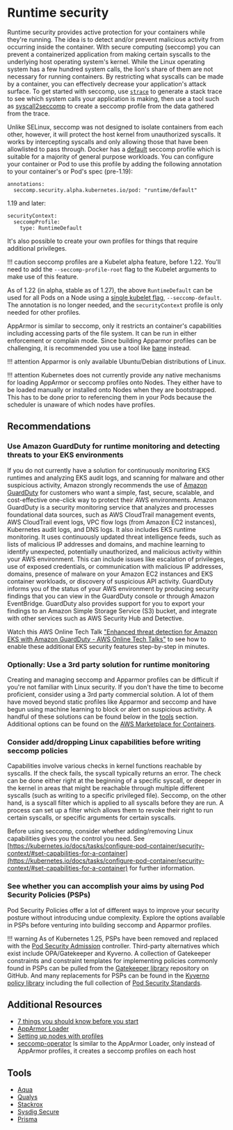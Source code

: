 # Runtime security 
Runtime security provides active protection for your containers while they're running.  The idea is to detect and/or prevent malicious activity from occurring inside the container. With secure computing (seccomp) you can prevent a containerized application from making certain syscalls to the underlying host operating system's kernel. While the Linux operating system has a few hundred system calls, the lion's share of them are not necessary for running containers. By restricting what syscalls can be made by a container, you can effectively decrease your application's attack surface. To get started with seccomp, use [`strace`](https://man7.org/linux/man-pages/man1/strace.1.html) to generate a stack trace to see which system calls your application is making, then use a tool such as [syscall2seccomp](https://github.com/antitree/syscall2seccomp) to create a seccomp profile from the data gathered from the trace.

Unlike SELinux, seccomp was not designed to isolate containers from each other, however, it will protect the host kernel from unauthorized syscalls. It works by intercepting syscalls and only allowing those that have been allowlisted to pass through. Docker has a [default](https://github.com/moby/moby/blob/master/profiles/seccomp/default.json) seccomp profile which is suitable for a majority of general purpose workloads. You can configure your container or Pod to use this profile by adding the following annotation to your container's or Pod's spec (pre-1.19):

```
annotations:
  seccomp.security.alpha.kubernetes.io/pod: "runtime/default"
```

1.19 and later: 

```
securityContext:
  seccompProfile:
    type: RuntimeDefault
```

It's also possible to create your own profiles for things that require additional privileges.  

!!! caution
    seccomp profiles are a Kubelet alpha feature, before 1.22.  You'll need to add the `--seccomp-profile-root` flag to the Kubelet arguments to make use of this feature.

As of 1.22 (in alpha, stable as of 1.27), the above `RuntimeDefault` can be used for all Pods on a Node using a [single kubelet flag](https://kubernetes.io/docs/tutorials/security/seccomp/#enable-the-use-of-runtimedefault-as-the-default-seccomp-profile-for-all-workloads), `--seccomp-default`. The annotation is no longer needed, and the `securityContext` profile is only needed for other profiles.

AppArmor is similar to seccomp, only it restricts an container's capabilities including accessing parts of the file system. It can be run in either enforcement or complain mode. Since building Apparmor profiles can be challenging, it is recommended you use a tool like [bane](https://github.com/genuinetools/bane) instead. 

!!! attention
    Apparmor is only available Ubuntu/Debian distributions of Linux. 

!!! attention 
    Kubernetes does not currently provide any native mechanisms for loading AppArmor or seccomp profiles onto Nodes.  They either have to be loaded manually or installed onto Nodes when they are bootstrapped.  This has to be done prior to referencing them in your Pods because the scheduler is unaware of which nodes have profiles. 

## Recommendations

### Use Amazon GuardDuty for runtime monitoring and detecting threats to your EKS environments
If you do not currently have a solution for continuously monitoring EKS runtimes and analyzing EKS audit logs, and scanning for malware and other suspicious activity, Amazon strongly recommends the use of [Amazon GuardDuty](https://aws.amazon.com/guardduty/) for customers who want a simple, fast, secure, scalable, and cost-effective one-click way to protect their AWS environments. Amazon GuardDuty is a security monitoring service that analyzes and processes foundational data sources, such as AWS CloudTrail management events, AWS CloudTrail event logs, VPC flow logs (from Amazon EC2 instances), Kubernetes audit logs, and DNS logs. It also includes EKS runtime monitoring. It uses continuously updated threat intelligence feeds, such as lists of malicious IP addresses and domains, and machine learning to identify unexpected, potentially unauthorized, and malicious activity within your AWS environment. This can include issues like escalation of privileges, use of exposed credentials, or communication with malicious IP addresses, domains, presence of malware on your Amazon EC2 instances and EKS container workloads, or discovery of suspicious API activity. GuardDuty informs you of the status of your AWS environment by producing security findings that you can view in the GuardDuty console or through Amazon EventBridge. GuardDuty also provides support for you to export your findings to an Amazon Simple Storage Service (S3) bucket, and integrate with other services such as AWS Security Hub and Detective.

Watch this AWS Online Tech Talk ["Enhanced threat detection for Amazon EKS with Amazon GuardDuty - AWS Online Tech Talks"](https://www.youtube.com/watch?v=oNHGRRroJuE) to see how to enable these additional EKS security features step-by-step in minutes. 

### Optionally: Use a 3rd party solution for runtime monitoring
Creating and managing seccomp and Apparmor profiles can be difficult if you're not familiar with Linux security.  If you don't have the time to become proficient, consider using a 3rd party commercial solution.  A lot of them have moved beyond static profiles like Apparmor and seccomp and have begun using machine learning to block or alert on suspicious activity. A handful of these solutions can be found below in the [tools](##Tools) section. Additional options can be found on the [AWS Marketplace for Containers](https://aws.amazon.com/marketplace/features/containers).

### Consider add/dropping Linux capabilities before writing seccomp policies
Capabilities involve various checks in kernel functions reachable by syscalls. If the check fails, the syscall typically returns an error. The check can be done either right at the beginning of a specific syscall, or deeper in the kernel in areas that might be reachable through multiple different syscalls (such as writing to a specific privileged file).  Seccomp, on the other hand, is a syscall filter which is applied to all syscalls before they are run. A process can set up a filter which allows them to revoke their right to run certain syscalls, or specific arguments for certain syscalls. 

Before using seccomp, consider whether adding/removing Linux capabilities gives you the control you need. See [https://kubernetes.io/docs/tasks/configure-pod-container/security-context/#set-capabilities-for-a-container](https://kubernetes.io/docs/tasks/configure-pod-container/security-context/#set-capabilities-for-a-container) for further information. 

### See whether you can accomplish your aims by using Pod Security Policies (PSPs)
Pod Security Policies offer a lot of different ways to improve your security posture without introducing undue complexity. Explore the options available in PSPs before venturing into building seccomp and Apparmor profiles.

!!! warning 
    As of Kubernetes 1.25, PSPs have been removed and replaced with the [Pod Security Admission](https://kubernetes.io/docs/concepts/security/pod-security-admission/) controller. Third-party alternatives which exist include OPA/Gatekeeper and Kyverno. A collection of Gatekeeper constraints and constraint templates for implementing policies commonly found in PSPs can be pulled from the [Gatekeeper library](https://github.com/open-policy-agent/gatekeeper-library/tree/master/library/pod-security-policy) repository on GitHub. And many replacements for PSPs can be found in the [Kyverno policy library](https://main.kyverno.io/policies/) including the full collection of [Pod Security Standards](https://kubernetes.io/docs/concepts/security/pod-security-standards/).

## Additional Resources
+ [7 things you should know before you start](https://itnext.io/seccomp-in-kubernetes-part-i-7-things-you-should-know-before-you-even-start-97502ad6b6d6)
+ [AppArmor Loader](https://github.com/kubernetes/kubernetes/tree/master/test/images/apparmor-loader)
+ [Setting up nodes with profiles](https://kubernetes.io/docs/tutorials/clusters/apparmor/#setting-up-nodes-with-profiles)
+ [seccomp-operator](https://github.com/kubernetes-sigs/seccomp-operator) Is similar to the AppArmor Loader, only instead of AppArmor profiles, it creates a seccomp profiles on each host 

## Tools
+ [Aqua](https://www.aquasec.com/products/aqua-cloud-native-security-platform/)
+ [Qualys](https://www.qualys.com/apps/container-security/)
+ [Stackrox](https://www.stackrox.com/use-cases/threat-detection/)
+ [Sysdig Secure](https://sysdig.com/products/kubernetes-security/)
+ [Prisma](https://docs.paloaltonetworks.com/cn-series)
